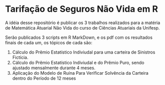# Tarifação de Seguros Não Vida em R

A idéia desse repositório é publicar os 3 trabalhos realizados para a matéria de Matemática Atuarial Não Vida do curso de Ciências Atuariais da Unifesp.

Serão publicados 3 scripts em R MarkDown, e os pdf com os resultados finais de cada um, os tópicos de cada são: 

1. Cálculo do Prêmio Estatístico Indiviudal para uma carteira de Sinistros Fictícia.
2. Cálculo do Prêmio Estatístico Indiviudal e do Prêmio Puro, sendo ajustado mensalmente durante 4 meses.
3. Aplicação do Modelo de Ruína Para Verificar Solvência da Carteira dentro do Período de 12 meses
